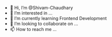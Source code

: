 - 👋 Hi, I’m @Shivam-Chaudhary
- 👀 I’m interested in ...
- 🌱 I’m currently learning Frontend Development
- 💞️ I’m looking to collaborate on ...
- 📫 How to reach me ...

<!---
Shivam-Chaudhary11/Shivam-Chaudhary11 is a ✨ special ✨ repository because its `README.md` (this file) appears on your GitHub profile.
You can click the Preview link to take a look at your changes.
--->
